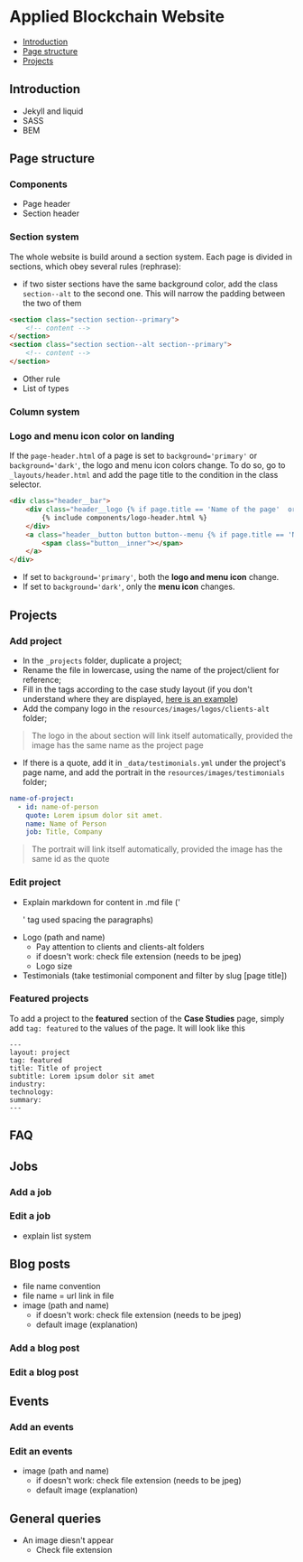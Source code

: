 # Applied Blockchain Website
* [Introduction](#introduction)
* [Page structure](#page-structure)
* [Projects](#projects)



## Introduction
* Jekyll and liquid
* SASS
* BEM



## Page structure

### Components
* Page header
* Section header

### Section system
The whole website is build around a section system. Each page is divided in sections, which obey several rules (rephrase):
* if two sister sections have the same background color, add the class `section--alt` to the second one. This will narrow the padding between the two of them
```html
<section class="section section--primary">
    <!-- content -->
</section>
<section class="section section--alt section--primary">
    <!-- content -->
</section>
```
* Other rule
* List of types

### Column system

### Logo and menu icon color on landing
If the `page-header.html` of a page is set to `background='primary'` or `background='dark'`, the logo and menu icon colors change.
To do so, go to `_layouts/header.html` and add the page title to the condition in the class selector.
```html
<div class="header__bar">
    <div class="header__logo {% if page.title == 'Name of the page'  or page.title == 'Name of other page' %}alt{% endif %}">
        {% include components/logo-header.html %}
    </div>
    <a class="header__button button button--menu {% if page.title == 'Name of the page'  or page.title == 'Name of other page' %}alt{% endif %}">
        <span class="button__inner"></span>
    </a>
</div>
```
* If set to `background='primary'`, both the **logo and menu icon** change.
* If set to `background='dark'`, only the **menu icon** changes.



## Projects

### Add project
* In the `_projects` folder, duplicate a project;
* Rename the file in lowercase, using the name of the project/client for reference;
* Fill in the tags according to the case study layout (if you don't understand where they are displayed, [here is an example](http://next.appliedblockchain.com/project/cygnetise/))
* Add the company logo in the `resources/images/logos/clients-alt` folder;
> The logo in the about section will link itself automatically, provided the image has the same name as the project page
* If there is a quote, add it in `_data/testimonials.yml` under the project's page name, and add the portrait in the `resources/images/testimonials` folder;
```yml
name-of-project:
  - id: name-of-person
    quote: Lorem ipsum dolor sit amet.
    name: Name of Person
    job: Title, Company  
```
> The portrait will link itself automatically, provided the image has the same id as the quote

### Edit project
* Explain markdown for content in .md file ('<p>' tag used spacing the paragraphs)
* Logo (path and name)
    * Pay attention to clients and clients-alt folders
    * if doesn't work: check file extension (needs to be jpeg)
    * Logo size 
* Testimonials (take testimonial component and filter by slug [page title])

### Featured projects
To add a project to the **featured** section of the **Case Studies** page, simply add `tag: featured` to the values of the page. It will look like this
```
---
layout: project
tag: featured
title: Title of project
subtitle: Lorem ipsum dolor sit amet 
industry: 
technology: 
summary: 
---
```



## FAQ

## Jobs
### Add a job
### Edit a job
* explain list system

## Blog posts
* file name convention
* file name = url link in file
* image (path and name)
    * if doesn't work: check file extension (needs to be jpeg)
    * default image (explanation)
### Add a blog post
### Edit a blog post



## Events
### Add an events
### Edit an events
* image (path and name)
    * if doesn't work: check file extension (needs to be jpeg)
    * default image (explanation)



## General queries
* An image diesn't appear
    * Check file extension
